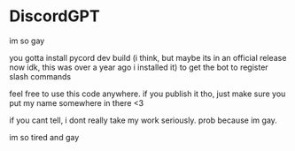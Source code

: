 # DiscordGPT
im so gay

you gotta install pycord dev build (i think, but maybe its in an official release now idk, this was over a year ago i installed it) to get the bot to register slash commands

feel free to use this code anywhere. if you publish it tho, just make sure you put my name somewhere in there <3





if you cant tell, i dont really take my work seriously. prob because im gay.

im so tired
and gay
